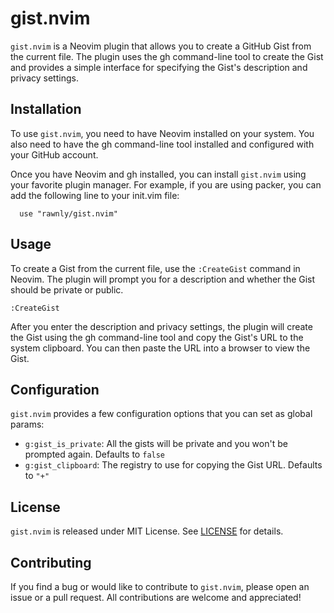 # gist.nvim

`gist.nvim` is a Neovim plugin that allows you to create a GitHub Gist from the current file.
The plugin uses the gh command-line tool to create the Gist and provides a simple interface for specifying the Gist's description and privacy settings.

## Installation

To use `gist.nvim`, you need to have Neovim installed on your system.
You also need to have the gh command-line tool installed and configured with your GitHub account.

Once you have Neovim and gh installed, you can install `gist.nvim` using your favorite plugin manager.
For example, if you are using packer, you can add the following line to your init.vim file:

```
  use "rawnly/gist.nvim"
```

## Usage

To create a Gist from the current file, use the `:CreateGist` command in Neovim.
The plugin will prompt you for a description and whether the Gist should be private or public.

```vim
:CreateGist
```

After you enter the description and privacy settings, the plugin will create the Gist using the gh command-line tool and copy the Gist's URL to the system clipboard.
You can then paste the URL into a browser to view the Gist.

## Configuration

`gist.nvim` provides a few configuration options that you can set as global params:

- `g:gist_is_private`: All the gists will be private and you won't be prompted again. Defaults to `false`
- `g:gist_clipboard`: The registry to use for copying the Gist URL. Defaults to `"+"`

## License

`gist.nvim` is released under MIT License. See [LICENSE](/LICENSE.md) for details.

## Contributing

If you find a bug or would like to contribute to `gist.nvim`, please open an issue or a pull request.
All contributions are welcome and appreciated!
